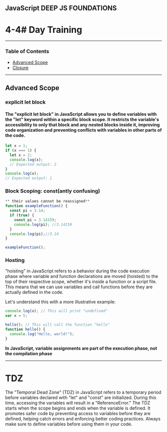 ## JavaScript DEEP JS FOUNDATIONS

# 4-4# Day Training

---

### Table of Contents

- [Advanced Scope](#)
- [Closure](#)

---

## Advanced Scope

### explicit let block
#### The "explicit let block" in JavaScript allows you to define variables with the "let" keyword within a specific block scope. It restricts the variable's accessibility to only that block and any nested blocks inside it, improving code organization and preventing conflicts with variables in other parts of the code.

```javascript
let x = 1;
if (x === 1) {
  let x = 2;
  console.log(x);
  // Expected output: 2
}
console.log(x);
// Expected output: 1

```

### Block Scoping: const(antly confusing)
```javascript
** their values cannot be reassigned**
function exampleFunction() {
  const pi = 3.14; 
  if (true) {
    const pi = 3.14159; 
    console.log(pi); //3.14159
  }
  console.log(pi);//3.14
}

exampleFunction();

```

### Hosting
 "hoisting" in JavaScript refers to a behavior during the code execution phase where variable and function declarations are moved (hoisted) to the top of their respective scope, whether it's inside a function or a script file. This means that we can use variables and call functions before they are actually defined in the code.

Let's understand this with a more illustrative example:
```javascript
console.log(x); // This will print "undefined"
var x = 5;

hello(); // This will call the function "hello"
function hello() {
  console.log("Hello, world!");
}

```
**In JavaScript, variable assignments are part of the execution phase, not the compilation phase**

---

# TDZ
The "Temporal Dead Zone" (TDZ) in JavaScript refers to a temporary period before variables declared with "let" and "const" are initialized. During this time, accessing the variables will result in a "ReferenceError." The TDZ starts when the scope begins and ends when the variable is defined. It promotes safer code by preventing access to variables before they are defined, helping catch errors and enforcing better coding practices. Always make sure to define variables before using them in your code.





